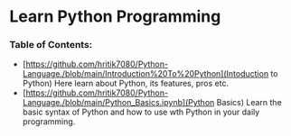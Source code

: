 # Learn Python Programming


### Table of Contents: <br>
- [https://github.com/hritik7080/Python-Language./blob/main/Introduction%20To%20Python](Intoduction to Python) Here learn about Python, its features, pros etc.
- [https://github.com/hritik7080/Python-Language./blob/main/Python_Basics.ipynb](Python Basics) Learn the basic syntax of Python and how to use wth Python in your daily programming.
